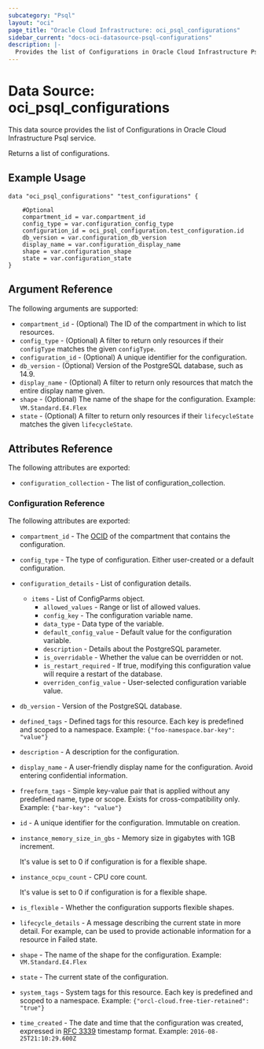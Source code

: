 ```yaml
---
subcategory: "Psql"
layout: "oci"
page_title: "Oracle Cloud Infrastructure: oci_psql_configurations"
sidebar_current: "docs-oci-datasource-psql-configurations"
description: |-
  Provides the list of Configurations in Oracle Cloud Infrastructure Psql service
---
```


# Data Source: oci_psql_configurations
This data source provides the list of Configurations in Oracle Cloud Infrastructure Psql service.

Returns a list of configurations.


## Example Usage

```hcl
data "oci_psql_configurations" "test_configurations" {

	#Optional
	compartment_id = var.compartment_id
	config_type = var.configuration_config_type
	configuration_id = oci_psql_configuration.test_configuration.id
	db_version = var.configuration_db_version
	display_name = var.configuration_display_name
	shape = var.configuration_shape
	state = var.configuration_state
}
```

## Argument Reference

The following arguments are supported:

* `compartment_id` - (Optional) The ID of the compartment in which to list resources.
* `config_type` - (Optional) A filter to return only resources if their `configType` matches the given `configType`.
* `configuration_id` - (Optional) A unique identifier for the configuration.
* `db_version` - (Optional) Version of the PostgreSQL database, such as 14.9.
* `display_name` - (Optional) A filter to return only resources that match the entire display name given.
* `shape` - (Optional) The name of the shape for the configuration. Example: `VM.Standard.E4.Flex` 
* `state` - (Optional) A filter to return only resources if their `lifecycleState` matches the given `lifecycleState`.


## Attributes Reference

The following attributes are exported:

* `configuration_collection` - The list of configuration_collection.

### Configuration Reference

The following attributes are exported:

* `compartment_id` - The [OCID](https://docs.cloud.oracle.com/iaas/Content/General/Concepts/identifiers.htm) of the compartment that contains the configuration.
* `config_type` - The type of configuration. Either user-created or a default configuration.
* `configuration_details` - List of configuration details.
	* `items` - List of ConfigParms object.
		* `allowed_values` - Range or list of allowed values.
		* `config_key` - The configuration variable name.
		* `data_type` - Data type of the variable.
		* `default_config_value` - Default value for the configuration variable.
		* `description` - Details about the PostgreSQL parameter.
		* `is_overridable` - Whether the value can be overridden or not.
		* `is_restart_required` - If true, modifying this configuration value will require a restart of the database.
		* `overriden_config_value` - User-selected configuration variable value.
* `db_version` - Version of the PostgreSQL database.
* `defined_tags` - Defined tags for this resource. Each key is predefined and scoped to a namespace. Example: `{"foo-namespace.bar-key": "value"}` 
* `description` - A description for the configuration.
* `display_name` - A user-friendly display name for the configuration. Avoid entering confidential information.
* `freeform_tags` - Simple key-value pair that is applied without any predefined name, type or scope. Exists for cross-compatibility only. Example: `{"bar-key": "value"}` 
* `id` - A unique identifier for the configuration. Immutable on creation.
* `instance_memory_size_in_gbs` - Memory size in gigabytes with 1GB increment.

	It's value is set to 0 if configuration is for a flexible shape. 
* `instance_ocpu_count` - CPU core count.

	It's value is set to 0 if configuration is for a flexible shape. 
* `is_flexible` - Whether the configuration supports flexible shapes.
* `lifecycle_details` - A message describing the current state in more detail. For example, can be used to provide actionable information for a resource in Failed state.
* `shape` - The name of the shape for the configuration. Example: `VM.Standard.E4.Flex` 
* `state` - The current state of the configuration.
* `system_tags` - System tags for this resource. Each key is predefined and scoped to a namespace. Example: `{"orcl-cloud.free-tier-retained": "true"}` 
* `time_created` - The date and time that the configuration was created, expressed in [RFC 3339](https://tools.ietf.org/rfc/rfc3339) timestamp format.  Example: `2016-08-25T21:10:29.600Z` 

